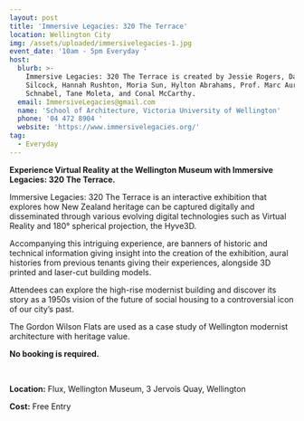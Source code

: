 ```yaml
---
layout: post
title: 'Immersive Legacies: 320 The Terrace'
location: Wellington City
img: /assets/uploaded/immersivelegacies-1.jpg
event_date: '10am - 5pm Everyday '
host:
  blurb: >-
    Immersive Legacies: 320 The Terrace is created by Jessie Rogers, David
    Silcock, Hannah Rushton, Moria Sun, Hylton Abrahams, Prof. Marc Aurel
    Schnabel, Tane Moleta, and Conal McCarthy. 
  email: ImmersiveLegacies@gmail.com
  name: 'School of Architecture, Victoria University of Wellington'
  phone: '04 472 8904 '
  website: 'https://www.immersivelegacies.org/'
tag:
  - Everyday
---
```

**Experience Virtual Reality at the Wellington Museum with Immersive Legacies: 320 The Terrace.**

Immersive Legacies: 320 The Terrace is an interactive exhibition that explores how New Zealand heritage can be captured digitally and disseminated through various evolving digital technologies such as Virtual Reality and 180° spherical projection, the Hyve3D. 

Accompanying this intriguing experience, are banners of historic and technical information giving insight into the creation of the exhibition, aural histories from previous tenants giving their experiences, alongside 3D printed and laser-cut building models.

Attendees can explore the high-rise modernist building and discover its story as a 1950s vision of the future of social housing to a controversial icon of our city’s past.

The Gordon Wilson Flats are used as a case study of Wellington modernist architecture with heritage value.

**No booking is required.** 

<br>

**Location:** Flux, Wellington Museum, 3 Jervois Quay, Wellington

**Cost:** Free Entry
